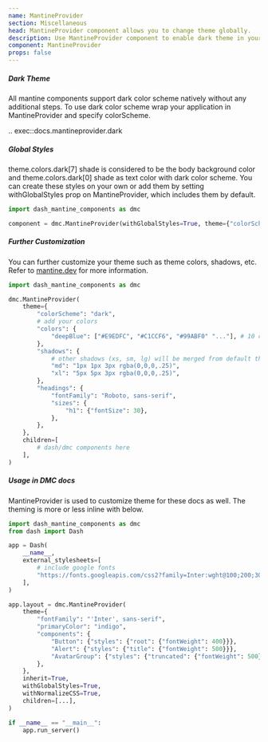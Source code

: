 ```yaml
---
name: MantineProvider
section: Miscellaneous
head: MantineProvider component allows you to change theme globally.
description: Use MantineProvider component to enable dark theme in your app globally.
component: MantineProvider
props: false
---
```


##### Dark Theme

All mantine components support dark color scheme natively without any additional steps. To use dark color scheme wrap
your application in MantineProvider and specify colorScheme.

.. exec::docs.mantineprovider.dark

##### Global Styles

theme.colors.dark[7] shade is considered to be the body background color and theme.colors.dark[0] shade as text color
with dark color scheme. You can create these styles on your own or add them by setting withGlobalStyles prop on 
MantineProvider, which includes them by default.

```python
import dash_mantine_components as dmc

component = dmc.MantineProvider(withGlobalStyles=True, theme={"colorScheme": "dark"})
```

##### Further Customization

You can further customize your theme such as theme colors, shadows, etc. Refer to
[mantine.dev](https://mantine.dev/theming/theme-object/) for more information.

```python
import dash_mantine_components as dmc

dmc.MantineProvider(
    theme={
        "colorScheme": "dark",
        # add your colors
        "colors": {
            "deepBlue": ["#E9EDFC", "#C1CCF6", "#99ABF0" "..."], # 10 color elements
        },
        "shadows": {
            # other shadows (xs, sm, lg) will be merged from default theme
            "md": "1px 1px 3px rgba(0,0,0,.25)",
            "xl": "5px 5px 3px rgba(0,0,0,.25)",
        },
        "headings": {
            "fontFamily": "Roboto, sans-serif",
            "sizes": {
                "h1": {"fontSize": 30},
            },
        },
    },
    children=[
        # dash/dmc components here
    ],
)
```

##### Usage in DMC docs

MantineProvider is used to customize theme for these docs as well. The theming is more or less inline with below.

```python
import dash_mantine_components as dmc
from dash import Dash

app = Dash(
    __name__,
    external_stylesheets=[
        # include google fonts
        "https://fonts.googleapis.com/css2?family=Inter:wght@100;200;300;400;500;900&display=swap"
    ],
)

app.layout = dmc.MantineProvider(
    theme={
        "fontFamily": "'Inter', sans-serif",
        "primaryColor": "indigo",
        "components": {
            "Button": {"styles": {"root": {"fontWeight": 400}}},
            "Alert": {"styles": {"title": {"fontWeight": 500}}},
            "AvatarGroup": {"styles": {"truncated": {"fontWeight": 500}}},
        },
    },
    inherit=True,
    withGlobalStyles=True,
    withNormalizeCSS=True,
    children=[...],
)

if __name__ == "__main__":
    app.run_server()
```
